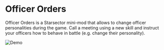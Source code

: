 # Officer Orders

Officer Orders is a Starsector mini-mod that allows to change officer personalities during the game.
Call a meeting using a new skill and instruct your officers how to behave in battle (e.g. change their personality).

![Demo](https://i.imgur.com/YC7pjDh.png)
